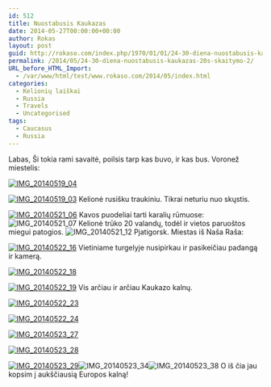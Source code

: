 ```yaml
---
id: 512
title: Nuostabusis Kaukazas
date: 2014-05-27T00:00:00+00:00
author: Rokas
layout: post
guid: http://rokaso.com/index.php/1970/01/01/24-30-diena-nuostabusis-kaukazas-20s-skaitymo-2/
permalink: /2014/05/24-30-diena-nuostabusis-kaukazas-20s-skaitymo-2/
URL_before_HTML_Import:
  - /var/www/html/test/www.rokaso.com/2014/05/index.html
categories:
  - Kelionių laiškai
  - Russia
  - Travels
  - Uncategorised
tags:
  - Caucasus
  - Russia
---
```

Labas, Ši tokia rami savaitė, poilsis tarp kas buvo, ir kas bus. Voronež miestelis: 

 [![IMG_20140519_04](https://d1ra7kav7kguzj.cloudfront.net/2014/05/IMG_20140519_04-682x1024.jpg)](https://d1ra7kav7kguzj.cloudfront.net/2014/05/IMG_20140519_04.jpg)

 [![IMG_20140519_03](https://d1ra7kav7kguzj.cloudfront.net/2014/05/IMG_20140519_03-682x1024.jpg)](https://d1ra7kav7kguzj.cloudfront.net/2014/05/IMG_20140523_31.jpg) 
Kelionė rusišku traukiniu. Tikrai neturiu nuo skųstis. 

 [![IMG_20140521_06](https://d1ra7kav7kguzj.cloudfront.net/2014/05/IMG_20140521_06-1024x682.jpg)](https://d1ra7kav7kguzj.cloudfront.net/2014/05/IMG_20140523_31.jpg) 
Kavos puodeliai tarti karalių rūmuose:![IMG_20140521_07](https://d1ra7kav7kguzj.cloudfront.net/2014/05/IMG_20140521_07-682x1024.jpg) 
Kelionė trūko 20 valandų, todėl ir vietos paruoštos miegui patogios. ![IMG_20140521_12](https://d1ra7kav7kguzj.cloudfront.net/2014/05/IMG_20140521_12-682x1024.jpg) 
Pjatigorsk. Miestas iš Naša Raša:      

 [![IMG_20140522_16](https://d1ra7kav7kguzj.cloudfront.net/2014/05/IMG_20140522_16-1024x682.jpg)](https://d1ra7kav7kguzj.cloudfront.net/2014/05/IMG_20140522_16.jpg) 
Vietiniame turgelyje nusipirkau ir pasikeičiau padangą ir kamerą.

 [![IMG_20140522_18](https://d1ra7kav7kguzj.cloudfront.net/2014/05/IMG_20140522_18-1024x682.jpg)](https://d1ra7kav7kguzj.cloudfront.net/2014/05/IMG_20140522_18.jpg) 


 [![IMG_20140522_19](https://d1ra7kav7kguzj.cloudfront.net/2014/05/IMG_20140522_19-1024x682.jpg)](https://d1ra7kav7kguzj.cloudfront.net/2014/05/IMG_20140522_19.jpg) 
Vis arčiau ir arčiau Kaukazo kalnų.

 [![IMG_20140522_23](https://d1ra7kav7kguzj.cloudfront.net/2014/05/IMG_20140522_23-1024x682.jpg)](https://d1ra7kav7kguzj.cloudfront.net/2014/05/IMG_20140522_23.jpg) 


 [![IMG_20140522_24](https://d1ra7kav7kguzj.cloudfront.net/2014/05/IMG_20140522_24-1024x682.jpg)](https://d1ra7kav7kguzj.cloudfront.net/2014/05/IMG_20140522_24.jpg) 


 [![IMG_20140523_27](https://d1ra7kav7kguzj.cloudfront.net/2014/05/IMG_20140523_27-1024x682.jpg)](https://d1ra7kav7kguzj.cloudfront.net/2014/05/IMG_20140523_27.jpg) 


 [![IMG_20140523_28](https://d1ra7kav7kguzj.cloudfront.net/2014/05/IMG_20140523_28-682x1024.jpg)](https://d1ra7kav7kguzj.cloudfront.net/2014/05/IMG_20140523_28.jpg) 


 [![IMG_20140523_29](https://d1ra7kav7kguzj.cloudfront.net/2014/05/IMG_20140523_29-1024x682.jpg)](https://d1ra7kav7kguzj.cloudfront.net/2014/05/IMG_20140523_29.jpg)![IMG_20140523_34](https://d1ra7kav7kguzj.cloudfront.net/2014/05/IMG_20140523_34-682x1024.jpg)![IMG_20140523_38](https://d1ra7kav7kguzj.cloudfront.net/2014/05/IMG_20140523_38-1024x682.jpg) 
O iš čia jau kopsim į aukščiausią Europos kalną!